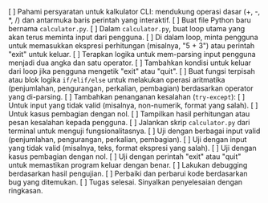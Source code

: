 [ ] Pahami persyaratan untuk kalkulator CLI: mendukung operasi dasar (+, -, *, /) dan antarmuka baris perintah yang interaktif.
[ ] Buat file Python baru bernama `calculator.py`.
[ ] Dalam `calculator.py`, buat loop utama yang akan terus meminta input dari pengguna.
[ ] Di dalam loop, minta pengguna untuk memasukkan ekspresi perhitungan (misalnya, "5 + 3") atau perintah "exit" untuk keluar.
[ ] Terapkan logika untuk mem-parsing input pengguna menjadi dua angka dan satu operator.
[ ] Tambahkan kondisi untuk keluar dari loop jika pengguna mengetik "exit" atau "quit".
[ ] Buat fungsi terpisah atau blok logika `if/elif/else` untuk melakukan operasi aritmatika (penjumlahan, pengurangan, perkalian, pembagian) berdasarkan operator yang di-parsing.
[ ] Tambahkan penanganan kesalahan (`try-except`):
    [ ] Untuk input yang tidak valid (misalnya, non-numerik, format yang salah).
    [ ] Untuk kasus pembagian dengan nol.
[ ] Tampilkan hasil perhitungan atau pesan kesalahan kepada pengguna.
[ ] Jalankan skrip `calculator.py` dari terminal untuk menguji fungsionalitasnya.
[ ] Uji dengan berbagai input valid (penjumlahan, pengurangan, perkalian, pembagian).
[ ] Uji dengan input yang tidak valid (misalnya, teks, format ekspresi yang salah).
[ ] Uji dengan kasus pembagian dengan nol.
[ ] Uji dengan perintah "exit" atau "quit" untuk memastikan program keluar dengan benar.
[ ] Lakukan debugging berdasarkan hasil pengujian.
[ ] Perbaiki dan perbarui kode berdasarkan bug yang ditemukan.
[ ] Tugas selesai. Sinyalkan penyelesaian dengan ringkasan.